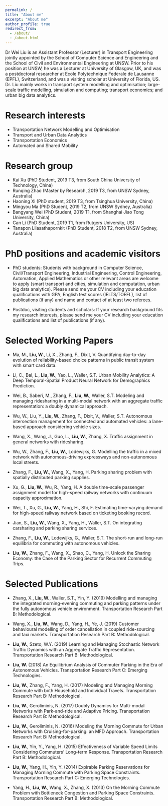 ```yaml
---
permalink: /
title: "About me"
excerpt: "About me"
author_profile: true
redirect_from: 
  - /about/
  - /about.html
---
```


Dr Wei Liu is an Assistant Professor (Lecturer) in Transport Engineering jointly appointed by the School of Computer Science and Engineering and the School of Civil and Environmental Engineering at UNSW. Prior to his position at UNSW, he was a Lecturer at University of Glasgow, UK, and was a postdoctoral researcher at Ecole Polytechnique Federale de Lausanne (EPFL), Switzerland, and was a visiting scholar at University of Florida, US. Dr. Liu mainly works in transport system modelling and optimisation; large-scale traffic modelling, simulation and computing; transport economics; and urban big data analytics.

Research interests
======
- Transportation Network Modelling and Optimisation
- Transport and Urban Data Analytics
- Transportation Economics
- Automated and Shared Mobility

Research group
======
- Kai Xu (PhD Student, 2019 T3, from South China University of Technology, China)
- Runqing Zhao (Master by Research, 2019 T3, from UNSW Sydney, Australia)
- Haoning Xi (PhD student, 2019 T3, from Tsinghua University, China)
- Mingyou Ma (PhD Student, 2019 T2, from UNSW Sydney, Australia)
- Bangyang Wei (PhD Student, 2019 T1, from Shanghai Jiao Tong University, China)
- Can Li (PhD Student, 2019 T1, from Rutgers University, US)
- Tanapon Lilasathapornkit (PhD Student, 2018 T2, from UNSW Sydney, Australia)

PhD positions and academic visitors
======
- PhD students: Students with background in Computer Science, Civil/Transport Engineering, Industrial Engineering, Control Engineering, Automation, Applied Mathematics or other relevant areas are welcome to apply (smart transport and cities, simulation and computation, urban big data analytics). Please send me your CV including your education qualifications with GPA, English test scores (IELTS/TOEFL), list of publications (if any) and name and contact of at least two referees.

- Postdoc, visiting students and scholars: If your research background fits my research interests, please send me your CV including your education qualifications and list of publications (if any).

Selected Working Papers
======
- Ma, M., **Liu, W.**, Li, X., Zhang, F., Dixit, V. Quantifying day-to-day evolution of reliability-based choice patterns in public transit system with smart card data.

- Li, C., Bai, L., **Liu, W.**, Yao, L., Waller, S.T. Urban Mobility Analytics: A Deep Temporal-Spatial Product Neural Network for Demographics Prediction.

- Wei, B., Saberi, M., Zhang, F., **Liu, W.**, Waller, S.T. Modeling and managing ridesharing in a multi-modal network with an aggregate traffic representation: a doubly dynamical approach.

- Wu, W., Liu, Y., **Liu, W.**, Zhang, F., Dixit, V., Waller, S.T. Autonomous intersection management for connected and automated vehicles: a lane-based approach considering vehicle sizes.

- Wang, X., Wang, J., Guo, L., **Liu, W.**, Zhang, X. Traffic assignment in general networks with ridesharing.

- Wu, W., Zhang, F., **Liu, W.**, Lodewijks, G. Modelling the traffic in a mixed network with autonomous-driving expressways and non-autonomous local streets.

- Zhang, F., **Liu, W.**, Wang, X., Yang, H. Parking sharing problem with spatially distributed parking supplies.

- Xu, G., **Liu, W.**, Wu, R., Yang, H. A double time-scale passenger assignment model for high-speed railway networks with continuum capacity approximation.

- Wei, T., Xu, G., **Liu, W.**, Yang, H., Shi, F. Estimating time-varying demand for high-speed railway network based on ticketing booking record.

- Jian, S., **Liu, W.**, Wang, X., Yang, H., Waller, S.T. On integrating carsharing and parking sharing services.

- Zhang, F., **Liu, W.**, Lodewijks, G., Waller, S.T. The short-run and long-run equilibria for commuting with autonomous vehicles.

- **Liu, W.**, Zhang, F., Wang, X., Shao, C., Yang, H. Unlock the Sharing Economy: the Case of the Parking Sector for Recurrent Commuting Trips.

Selected Publications
======
- Zhang, X., **Liu, W.**, Waller, S.T., Yin, Y. (2019) Modelling and managing the integrated morning-evening commuting and parking patterns under the fully autonomous vehicle environment. Transportation Research Part B: Methodological.

- Wang, X., **Liu, W.**, Wang, D., Yang, H., Ye, J. (2019) Customer behavioural modelling of order cancellation in coupled ride-sourcing and taxi markets. Transportation Research Part B: Methodological.

- **Liu, W.**, Szeto, W.Y. (2019) Learning and Managing Stochastic Network Traffic Dynamics with an Aggregate Traffic Representation. Transportation Research Part B: Methodological.

- **Liu, W.** (2018) An Equilibrium Analysis of Commuter Parking in the Era of Autonomous Vehicles. Transportation Research Part C: Emerging Technologies.

- **Liu, W.**, Zhang, F., Yang, H. (2017) Modeling and Managing Morning Commute with both Household and Individual Travels. Transportation Research Part B: Methodological.

- **Liu, W.**, Geroliminis, N. (2017) Doubly Dynamics for Multi-modal Networks with Park-and-ride and Adaptive Pricing. Transportation Research Part B: Methodological.

- **Liu, W.**, Geroliminis, N. (2016) Modeling the Morning Commute for Urban Networks with Cruising-for-parking: an MFD Approach. Transportation Research Part B: Methodological.

- **Liu, W.**, Yin, Y., Yang, H. (2015) Effectiveness of Variable Speed Limits Considering Commuters’ Long-term Response. Transportation Research Part B: Methodological.

- **Liu, W.**, Yang, H., Yin, Y. (2014) Expirable Parking Reservations for Managing Morning Commute with Parking Space Constraints. Transportation Research Part C: Emerging Technologies.

- Yang, H., **Liu, W.**, Wang, X., Zhang, X. (2013) On the Morning Commute Problem with Bottleneck Congestion and Parking Space Constraints. Transportation Research Part B: Methodological.
